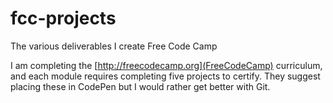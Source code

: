 # fcc-projects
The various deliverables I create Free Code Camp

I am completing the [http://freecodecamp.org](FreeCodeCamp) curriculum, and each
module requires completing five projects to certify. They suggest placing these
in CodePen but I would rather get better with Git.
